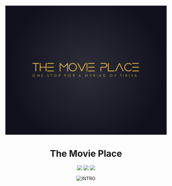 <div align="center">
 
![LOGO](./logo.png)

<h1 align="center">The Movie Place</h1>

[![](https://img.shields.io/badge/Made_with-Angular-red?style=for-the-badge&logo=angular)](https://angular.io/cli)
[![](https://img.shields.io/badge/IDE-Visual_Studio_Code-purple?style=for-the-badge&logo=visual-studio-code)](https://code.visualstudio.com/  "Visual Studio Code")
[![](https://img.shields.io/badge/Made_with-NodeJS-green?style=for-the-badge&logo=nodejs.js)](https://nodejs.org/en/)

![INTRO](./intro.gif)

</div>
